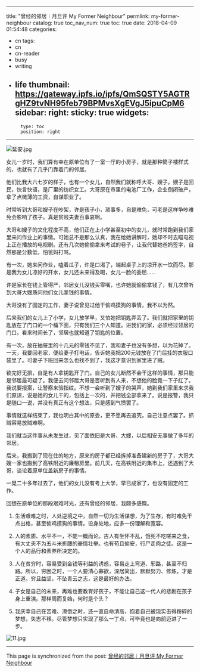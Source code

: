 
---
title: "曾经的邻居︱月旦评 My Former Neighbour"
permlink: my-former-neighbour
catalog: true
toc_nav_num: true
toc: true
date: 2018-04-09 01:54:48
categories:
- cn
tags:
- cn
- cn-reader
- busy
- writing
- life
thumbnail: https://gateway.ipfs.io/ipfs/QmSQSTY5AGTRgHZ9tvNH95feb79BPMvsXgEVgJ5ipuCpM6
sidebar:
    right:
        sticky: true
widgets:
    -
        type: toc
        position: right
---


![延安.jpg](https://gateway.ipfs.io/ipfs/QmSQSTY5AGTRgHZ9tvNH95feb79BPMvsXgEVgJ5ipuCpM6)



女儿一岁时，我们算有幸在原单位有了一室一厅的小房子，就是那种筒子楼样式的，也就有了几乎门靠着门的邻居。

他们比我大六七岁的样子，也有一个女儿，自然我们就称呼大哥、嫂子。嫂子是回民，快言快语，是厂里的纺织女工。大哥原在市里的电池厂工作，企业倒闭破产，拿了点微薄的工资，自谋职业了。

时常听到大哥和嫂子在吵架，许是孩子小，琐事多，自是难免，可老是这样争吵难免会影响了孩子。真是贫贱夫妻百事哀啊。

大哥和嫂子的文化程度不高，他们正在上小学甚至初中的女儿，就时常跑到我们家里来问作业上的事情。可她总不是那么认真，我在给她讲解时，她却不时去瞄电视上正在播放的电视剧。还有几次她偷偷拿来考试的卷子，让我代替她爸妈签字，自然那是分数低，怕爸妈打骂。

有一次，她来问作业，嗑着瓜子，许是口渴了，端起桌子上的凉开水一饮而尽。那是我为女儿凉好的开水，女儿还未来得及喝，女儿一脸的委屈……

许是家长在钱上管得严，邻居女儿没钱买零嘴，也许她就偷偷拿钱了，有几次曾听到大哥大嫂质问他们女儿拿钱的事情。

大哥没有了固定的工作，妻子说曾见过他干偷鸡摸狗的事情，我不以为然。

后来我们的女儿上了小学，女儿放学早，又怕她把钥匙弄丢了。我们就把家里的钥匙放在了门口的一个桶下面，只有我们三个人知道。进我们的家，必须经过领居的门口，看来时间长了，邻居也就知道了钥匙的位置。

有一次，放在抽屉里的十几元的零钱不见了，我和妻子也没有多想，以为花掉了。一天，我要回老家，便给妻子打电话，告诉她我把200元钱放在了门后挂的衣服口袋里了。可妻子下班回来怎么也找不到了，我这才意识到家里进了贼。

锁完好无损，自是有人拿钥匙开了门。自己的女儿断然不会干这样的事情，那只能是邻居最可疑了。我便去问邻居大哥是否听到有人来，不想他的脸竟一下子红了。我说要报案，让警察来验指纹。不想一会听到了嫂子的哭声，她到我们家里来求我们原谅，说是她的女儿干的，包括上一次的，并把钱全部拿来了。说是报警，我只是随口一说，并没有真正有这个想法，只是感到气愤罢了。

事情就这样结束了，我也明白其中的原委，更不愿再去追究，自己注意点罢了。抓贼容易放贼难啊。

我们就当这件事从未发生过，见了面依旧是大哥、大嫂，以后相安无事做了多年的邻居。

后来，我搬到了现在住的地方，原来的房子都已经拆掉准备建新的房子了，大哥大嫂一家也搬到了高铁附近的廉租房里。前几天，在高铁附近的集市上，还遇到了大哥，谈论着原单位盖新房子的事情。

一晃二十多年过去了，他们的女儿没有考上大学，早已成家了，也没有固定的工作。

回想在原单位的那段艰难时光，还有曾经的邻居，我颇多感慨。

1. 生活艰难之时，人处逆境之中，自然一切为生活谋想，为了生存，有时难免干点出格，甚至偷鸡摸狗的事情。设身处地，应多一份理解和宽容。

2. 人的素质、水平不一，不能一概而论。古人有坐怀不乱，饿死不吃嗟来之食，有大丈夫不为五斗米折腰的豪情壮举。也有苟且偷安，行尸走肉之徒。这是一个人的品行和素养所决定的。

3. 人在贫穷时，容易受到金钱等利益的诱惑，容易走上弯道、邪路，甚至不归路。所以，穷困之时，一个人要清心寡欲，深居简出，默默努力、修炼，才是正道。穷且益坚，不坠青云之志，这是最好的办法。

4. 子女是自己的未来，再难也要教育好孩子，不能让自己这一代人的悲剧在孩子身上重演。那样周而复始，何时是个头？

5. 我庆幸自己在苦难、潦倒之时，还一直自命清高，抱着自己被现实击得粉碎的梦想，矢志不移。尽管梦想只实现了那么一丁点，可毕竟也是向前迈进了一步。

![11.jpg](https://gateway.ipfs.io/ipfs/QmcpsALfd6QDSRw8C8ht7hRMHGP79o8fT19pCtf32Fdsx8)

- - -

This page is synchronized from the post: [曾经的邻居︱月旦评 My Former Neighbour](https://steemit.com/@bring/my-former-neighbour)
